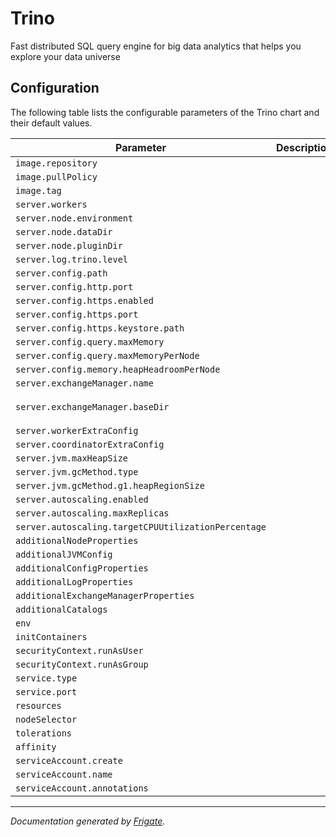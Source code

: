 
Trino
===========

Fast distributed SQL query engine for big data analytics that helps you explore your data universe


## Configuration

The following table lists the configurable parameters of the Trino chart and their default values.

| Parameter                | Description             | Default        |
| ------------------------ | ----------------------- | -------------- |
| `image.repository` |  | `"trinodb/trino"` |
| `image.pullPolicy` |  | `"IfNotPresent"` |
| `image.tag` |  | `"latest"` |
| `server.workers` |  | `2` |
| `server.node.environment` |  | `"production"` |
| `server.node.dataDir` |  | `"/data/trino"` |
| `server.node.pluginDir` |  | `"/usr/lib/trino/plugin"` |
| `server.log.trino.level` |  | `"INFO"` |
| `server.config.path` |  | `"/etc/trino"` |
| `server.config.http.port` |  | `8080` |
| `server.config.https.enabled` |  | `false` |
| `server.config.https.port` |  | `8443` |
| `server.config.https.keystore.path` |  | `""` |
| `server.config.query.maxMemory` |  | `"4GB"` |
| `server.config.query.maxMemoryPerNode` |  | `"1GB"` |
| `server.config.memory.heapHeadroomPerNode` |  | `"1GB"` |
| `server.exchangeManager.name` |  | `"filesystem"` |
| `server.exchangeManager.baseDir` |  | `"/tmp/trino-local-file-system-exchange-manager"` |
| `server.workerExtraConfig` |  | `""` |
| `server.coordinatorExtraConfig` |  | `""` |
| `server.jvm.maxHeapSize` |  | `"8G"` |
| `server.jvm.gcMethod.type` |  | `"UseG1GC"` |
| `server.jvm.gcMethod.g1.heapRegionSize` |  | `"32M"` |
| `server.autoscaling.enabled` |  | `false` |
| `server.autoscaling.maxReplicas` |  | `5` |
| `server.autoscaling.targetCPUUtilizationPercentage` |  | `50` |
| `additionalNodeProperties` |  | `{}` |
| `additionalJVMConfig` |  | `{}` |
| `additionalConfigProperties` |  | `{}` |
| `additionalLogProperties` |  | `{}` |
| `additionalExchangeManagerProperties` |  | `{}` |
| `additionalCatalogs` |  | `{}` |
| `env` |  | `[]` |
| `initContainers` |  | `{}` |
| `securityContext.runAsUser` |  | `1000` |
| `securityContext.runAsGroup` |  | `1000` |
| `service.type` |  | `"ClusterIP"` |
| `service.port` |  | `8080` |
| `resources` |  | `{}` |
| `nodeSelector` |  | `{}` |
| `tolerations` |  | `[]` |
| `affinity` |  | `{}` |
| `serviceAccount.create` |  | `false` |
| `serviceAccount.name` |  | `""` |
| `serviceAccount.annotations` |  | `{}` |



---
_Documentation generated by [Frigate](https://frigate.readthedocs.io)._

